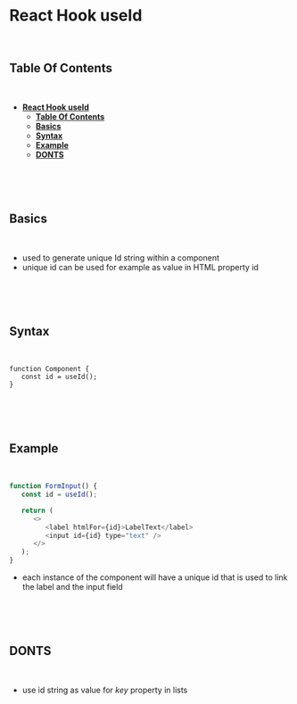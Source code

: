 # **React Hook useId**
<br>

## **Table Of Contents**
<br>

- [**React Hook useId**](#react-hook-useid)
  - [**Table Of Contents**](#table-of-contents)
  - [**Basics**](#basics)
  - [**Syntax**](#syntax)
  - [**Example**](#example)
  - [**DONTS**](#donts)

<br>
<br>
<br>

## **Basics**
<br>

- used to generate unique Id string within a component
- unique id can be used for example as value in HTML property id

<br>
<br>
<br>

## **Syntax**
<br>

```
function Component {
   const id = useId();
}
```

<br>
<br>
<br>

## **Example**
<br>

```javascript
function FormInput() {
   const id = useId();

   return (
      <>
         <label htmlFor={id}>LabelText</label>
         <input id={id} type="text" />
      </>
   );
}
```
- each instance of the component will have a unique id that is used to link the label and the input field

<br>
<br>
<br>

## **DONTS**
<br>

- use id string as value for *key* property in lists
